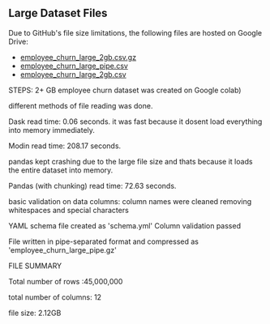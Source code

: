 ## Large Dataset Files

Due to GitHub's file size limitations, the following files are hosted on Google Drive:

- [employee_churn_large_2gb.csv.gz](https://drive.google.com/file/d/1d6JXqrx1nZZI6Pv1w2CgEwV431tY7IJ-/view?usp=sharing)
- [employee_churn_large_pipe.csv](https://drive.google.com/file/d/1-CehfAGFCWK6sv3c31JpZaizo_PcFLAg/view?usp=sharing)
- [employee_churn_large_2gb.csv](https://drive.google.com/file/d/1-AQH2oJMG0A4YWu2nAr1DSV155ljlAYQ/view?usp=sharing)


STEPS:
2+ GB employee churn dataset was created on Google colab)


different methods of file reading was done.

Dask read time: 0.06 seconds. it was fast because it dosent load everything into memory immediately.

Modin read time: 208.17 seconds.

pandas kept crashing due to the large file size and thats because it loads the entire dataset into memory.

Pandas (with chunking) read time: 72.63 seconds.


basic validation on data columns: 
column names were cleaned removing whitespaces and special characters


YAML schema file created as 'schema.yml'
Column validation passed


File written in pipe-separated format and compressed as 'employee_churn_large_pipe.gz'


FILE SUMMARY

Total number of rows :45,000,000

total number of columns: 12

file size: 2.12GB
